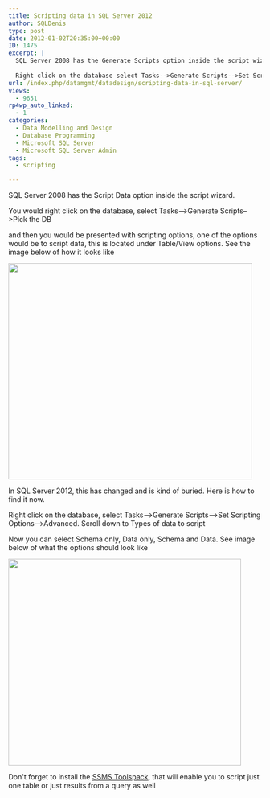 ```yaml
---
title: Scripting data in SQL Server 2012
author: SQLDenis
type: post
date: 2012-01-02T20:35:00+00:00
ID: 1475
excerpt: |
  SQL Server 2008 has the Generate Scripts option inside the script wizard. In SQL Server 2012, this has changed and is kind of buried. Here is how to find it now
  
  Right click on the database select Tasks-->Generate Scripts-->Set Scripting Options-->Adv&hellip;
url: /index.php/datamgmt/datadesign/scripting-data-in-sql-server/
views:
  - 9651
rp4wp_auto_linked:
  - 1
categories:
  - Data Modelling and Design
  - Database Programming
  - Microsoft SQL Server
  - Microsoft SQL Server Admin
tags:
  - scripting

---
```

SQL Server 2008 has the Script Data option inside the script wizard. 

You would right click on the database, select Tasks–>Generate Scripts–>Pick the DB
  
and then you would be presented with scripting options, one of the options would be to script data, this is located under Table/View options. See the image below of how it looks like

<div class="image_block">
  <a href="/wp-content/uploads/users/SQLDenis/ScriptWizard2008.png?mtime=1325606711"><img alt="" src="/wp-content/uploads/users/SQLDenis/ScriptWizard2008.png?mtime=1325606711" width="485" height="430" /></a>
</div>

In SQL Server 2012, this has changed and is kind of buried. Here is how to find it now.

Right click on the database, select Tasks–>Generate Scripts–>Set Scripting Options–>Advanced. Scroll down to Types of data to script

Now you can select Schema only, Data only, Schema and Data. See image below of what the options should look like

<div class="image_block">
  <a href="/wp-content/uploads/blogs/DataMgmt/Denis/scriptData.PNG?mtime=1325543364"><img alt="" src="/wp-content/uploads/blogs/DataMgmt/Denis/scriptData.PNG?mtime=1325543364" width="463" height="411" /></a>
</div>

Don't forget to install the [SSMS Toolspack][1], that will enable you to script just one table or just results from a query as well

 [1]: http://www.ssmstoolspack.com/